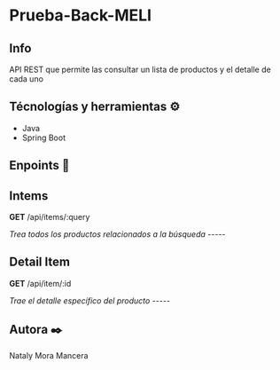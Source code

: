 # Prueba-Back-MELI


## Info
API REST que permite las consultar un lista de productos y el detalle de cada uno


## Técnologías y herramientas ⚙️

* Java
* Spring Boot


## Enpoints 🚀


## Intems
**GET** /api/items/:query

*Trea todos los  productos relacionados a la búsqueda*
*-----*

## Detail Item
**GET** /api/item/:id

*Trae el detalle específico del producto*
*-----*


## Autora ✒️
Nataly Mora Mancera
